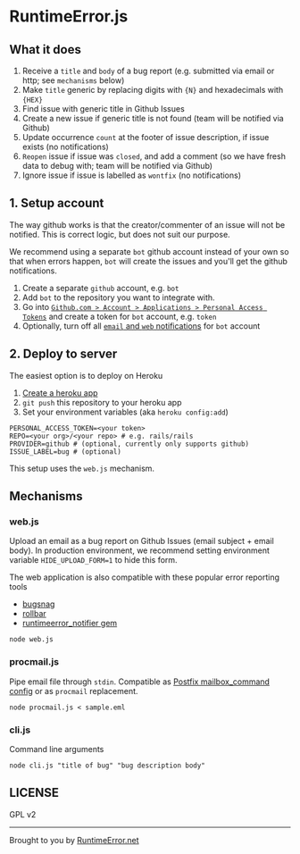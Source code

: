 # RuntimeError.js

## What it does

1. Receive a `title` and `body` of a bug report (e.g. submitted via email or http; see `mechanisms` below)
2. Make `title` generic by replacing digits with `{N}` and hexadecimals with `{HEX}`
3. Find issue with generic title in Github Issues
4. Create a new issue if generic title is not found (team will be notified via Github)
5. Update occurrence `count` at the footer of issue description, if issue exists (no notifications)
6. `Reopen` issue if issue was `closed`, and add a comment (so we have fresh data to debug with; team will be notified via Github)
7. Ignore issue if issue is labelled as `wontfix` (no notifications)

## 1. Setup account

The way github works is that the creator/commenter of an issue will not be notified. This is correct logic, but does not suit our purpose.

We recommend using a separate `bot` github account instead of your own so that when errors happen, `bot` will create the issues and you'll get the github notifications. 

1. Create a separate `github` account, e.g. `bot`
2. Add `bot` to the repository you want to integrate with.
3. Go into [`Github.com > Account > Applications > Personal Access Tokens`](https://github.com/settings/tokens/new) and create a token for `bot` account, e.g. `token`
4. Optionally, turn off all [`email` and `web` notifications](https://github.com/settings/notifications) for `bot` account

## 2. Deploy to server

The easiest option is to deploy on Heroku

1. [Create a heroku app](https://dashboard.heroku.com/apps)
2. `git push` this repository to your heroku app
3. Set your environment variables (aka `heroku config:add`)

```
PERSONAL_ACCESS_TOKEN=<your token>
REPO=<your org>/<your repo> # e.g. rails/rails
PROVIDER=github # (optional, currently only supports github)
ISSUE_LABEL=bug # (optional)
```

This setup uses the `web.js` mechanism.

## Mechanisms

### web.js

Upload an email as a bug report on Github Issues (email subject + email body). In production environment, we recommend setting environment variable `HIDE_UPLOAD_FORM=1` to hide this form.

The web application is also compatible with these popular error reporting tools

* [bugsnag](https://github.com/develsadvocates/runtimeerror.js/blob/master/bugsnag.md)
* [rollbar](https://github.com/develsadvocates/runtimeerror.js/blob/master/rollbar.md)
* [runtimeerror_notifier gem](http://rubygems.org/gems/runtimeerror_notifier)

```
node web.js
```

### procmail.js

Pipe email file through `stdin`. Compatible as [Postfix mailbox_command config](http://www.postfix.org/postconf.5.html#mailbox_command) or as `procmail` replacement.

```
node procmail.js < sample.eml
```

### cli.js

Command line arguments

```
node cli.js "title of bug" "bug description body"
```

## LICENSE

GPL v2

---
Brought to you by [RuntimeError.net](http://runtimeerror.net)
